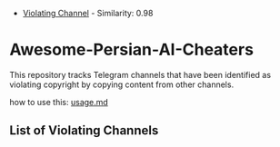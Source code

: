 - [Violating Channel](https://t.me/ai_python_arxiv/16089) - Similarity: 0.98
# Awesome-Persian-AI-Cheaters

This repository tracks Telegram channels that have been identified as violating copyright by copying content from other channels.

how to use this: [usage.md](usage.md)

## List of Violating Channels
